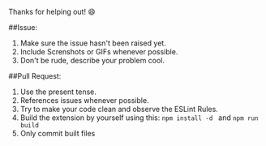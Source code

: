 Thanks for helping out! :smile:

##Issue:
1. Make sure the issue hasn't been raised yet.
2. Include Screnshots or GIFs whenever possible.
3. Don't be rude, describe your problem cool.


##Pull Request:
1. Use the present tense.
2. References issues whenever possible.
3. Try to make your code clean and observe the ESLint Rules.
4. Build the extension by yourself using this: ```npm install -d ``` and ```npm run build```
5. Only commit built files
